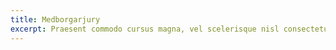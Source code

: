 ```yaml
---
title: Medborgarjury
excerpt: Praesent commodo cursus magna, vel scelerisque nisl consectetur et.
---
```

